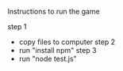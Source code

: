 Instructions to run the game

step 1
- copy files to computer
step 2
- run "install npm"
step 3
- run "node test.js"